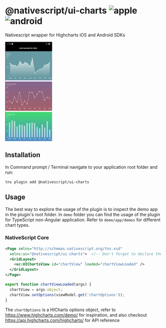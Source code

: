 # @nativescript/ui-charts ![apple](https://cdn3.iconfinder.com/data/icons/picons-social/57/16-apple-32.png) ![android](https://cdn4.iconfinder.com/data/icons/logos-3/228/android-32.png)

<!-- [![npm](https://img.shields.io/npm/v/@nativescript/ui-charts.svg)](https://www.npmjs.com/package/@nativescript/ui-charts)
[![npm](https://img.shields.io/npm/dm/@nativescript/ui-charts.svg)](https://www.npmjs.com/package/@nativescript/ui-charts) -->

Nativescript wrapper for Highcharts iOS and Android SDKs

<img src="https://github.com/NativeScript/nativescript-ui-charts/blob/master/assets/screenshot-android.png?raw=true" height="320" >

## Installation

In Command prompt / Terminal navigate to your application root folder and run:

```
tns plugin add @nativescript/ui-charts
```

## Usage 

The best way to explore the usage of the plugin is to inspect the demo app in the plugin's root folder. 
In `demo` folder you can find the usage of the plugin for TypeScript non-Angular application. Refer to `demo/app/demos` for different chart types.

### NativeScript Core
	
```xml
<Page xmlns="http://schemas.nativescript.org/tns.xsd"
  xmlns:uc="@nativescript/ui-charts">  <!-- Don't forget to declare the namespace -->
  <GridLayout>
    <uc:UIChartsView id="chartView" loaded="chartViewLoaded" />
  </GridLayout>
</Page>
```

```ts
export function chartViewLoaded(args) {
  chartView = args.object;
  chartView.setOptions(viewModel.get('chartOptions'));
}
```

The `chartOptions` is a HICharts options object,
refer to https://www.highcharts.com/demo/ for inspiration, and also checkout https://api.highcharts.com/highcharts/ for API reference
